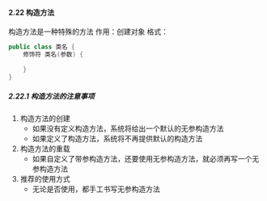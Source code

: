 #### 2.22 构造方法

构造方法是一种特殊的方法
作用：创建对象
格式：

```java
public class 类名 {
    修饰符 类名(参数) {
        
    }
}
```

##### 2.22.1 构造方法的注意事项

1. 构造方法的创建
   - 如果没有定义构造方法，系统将给出一个默认的无参构造方法
   - 如果定义了构造方法，系统将不再提供默认的构造方法
2. 构造方法的重载
   - 如果自定义了带参构造方法，还要使用无参构造方法，就必须再写一个无参构造方法
3. 推荐的使用方式
   - 无论是否使用，都手工书写无参构造方法

